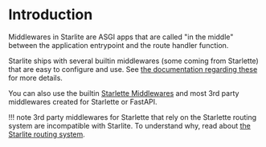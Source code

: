 # Introduction

Middlewares in Starlite are ASGI apps that are called "in the middle" between the application entrypoint and the
route handler function.

Starlite ships with several builtin middlewares (some coming from Starlette) that are easy to configure and use.
See [the documentation regarding these](./3-builtin-middlewares/0-builtin-middlewares-intro.md) for more details.

You can also use the builtin [Starlette Middlewares](https://www.starlette.io/middleware/) and most 3rd party middlewares
created for Starlette or FastAPI.

<!-- prettier-ignore -->
!!! note
    3rd party middlewares for Starlette that rely on the Starlette routing system are incompatible with Starlite.
    To understand why, read about [the Starlite routing system](../1-routing/0-routing.md).
